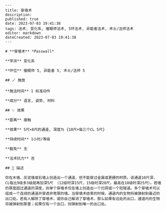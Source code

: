 
    ---
    title: 穿墙术
    description: 
    published: true
    date: 2023-07-03 19:41:38
    tags: 法术, 变化系, 催眠师法术, 5环法术, 异能者法术, 术士/法师法术
    editor: markdown
    dateCreated: 2023-07-03 19:41:38
    ---

    # **穿墙术** *Passwall*

    **学派** 变化系 

    **环位** 催眠师 5, 异能者 5, 术士/法师 5

    ## 🪄 施放

    **施法时间** 1 标准动作

    **成分** 语言, 姿势, 材料

    ## ✨ 效果  

    **距离** 接触 

    **效果** 5尺×8尺的通道, 深度为 {10尺+每三个CL 5尺} 

    **持续时间** 1小时/等级 

    **豁免** 无

    **法术抗力** 否

    ## 📖 描述

    你在木墙、灰泥墙或石墙上创造出一个通道，但不能穿过金属或更硬的材质。该通道10尺深，CL每比9级多3级就再加深5尺 （12级时深15尺，15级时深20尺，最高在18级时深25尺）。若墙的厚度超过通道的深度，则单个穿墙术仅在墙上创造出一个凹洞或一个短隧道。多个穿墙术可以组成一个连续的通道并穿透非常厚的墙。当穿墙术结束的时候，通道内的生物将被弹射到最近的出口处。若有人解除了穿墙术，或你自己解消了穿墙术，那么如果有远处的出口，通道内的生物将被弹射到那里；如果仅有一个出口，则弹射到唯一的出口处。
    